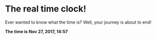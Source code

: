 # The real time clock!

Ever wanted to know what the time is? Well, your journey is about to end!

**The time is Nov 27, 2017, 14:57**